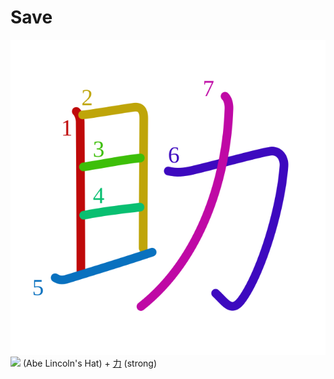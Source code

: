 # Save
![52a9](../Kanji/kanji-colorize/52a9.svg)
![](http://www.kanjidamage.com/assets/radsmall/abelincolnshat-706e2660377e796fd1d676c534e83b7cc34925f3b8bfddb71e8341476a69de83.jpg) (Abe Lincoln's Hat) + [力](../Kanji/kanji-dict/力.md) (strong) 